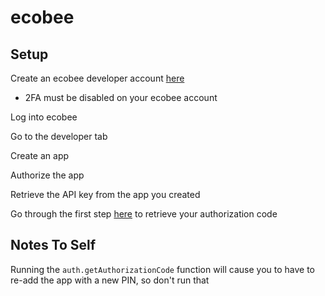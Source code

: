 # ecobee

## Setup 

Create an ecobee developer account [here](https://www.ecobee.com/developers/)
  - 2FA must be disabled on your ecobee account

Log into ecobee

Go to the developer tab

Create an app

Authorize the app

Retrieve the API key from the app you created

Go through the first step [here](https://www.ecobee.com/home/developer/api/examples/ex1.shtml) to retrieve your authorization code

## Notes To Self

Running the `auth.getAuthorizationCode` function will cause you to have to re-add the app with a new PIN, so don't run that